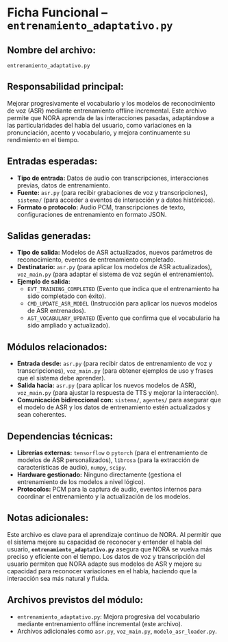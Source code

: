 # Ficha Funcional – `entrenamiento_adaptativo.py`

## Nombre del archivo:
`entrenamiento_adaptativo.py`

## Responsabilidad principal:
Mejorar progresivamente el vocabulario y los modelos de reconocimiento de voz (ASR) mediante entrenamiento offline incremental. Este archivo permite que NORA aprenda de las interacciones pasadas, adaptándose a las particularidades del habla del usuario, como variaciones en la pronunciación, acento y vocabulario, y mejora continuamente su rendimiento en el tiempo.

## Entradas esperadas:
- **Tipo de entrada:** Datos de audio con transcripciones, interacciones previas, datos de entrenamiento.
- **Fuente:** `asr.py` (para recibir grabaciones de voz y transcripciones), `sistema/` (para acceder a eventos de interacción y a datos históricos).
- **Formato o protocolo:** Audio PCM, transcripciones de texto, configuraciones de entrenamiento en formato JSON.

## Salidas generadas:
- **Tipo de salida:** Modelos de ASR actualizados, nuevos parámetros de reconocimiento, eventos de entrenamiento completado.
- **Destinatario:** `asr.py` (para aplicar los modelos de ASR actualizados), `voz_main.py` (para adaptar el sistema de voz según el entrenamiento).
- **Ejemplo de salida:**
  - `EVT_TRAINING_COMPLETED` (Evento que indica que el entrenamiento ha sido completado con éxito).
  - `CMD_UPDATE_ASR_MODEL` (Instrucción para aplicar los nuevos modelos de ASR entrenados).
  - `AGT_VOCABULARY_UPDATED` (Evento que confirma que el vocabulario ha sido ampliado y actualizado).

## Módulos relacionados:
- **Entrada desde:** `asr.py` (para recibir datos de entrenamiento de voz y transcripciones), `voz_main.py` (para obtener ejemplos de uso y frases que el sistema debe aprender).
- **Salida hacia:** `asr.py` (para aplicar los nuevos modelos de ASR), `voz_main.py` (para ajustar la respuesta de TTS y mejorar la interacción).
- **Comunicación bidireccional con:** `sistema/`, `agentes/` para asegurar que el modelo de ASR y los datos de entrenamiento estén actualizados y sean coherentes.

## Dependencias técnicas:
- **Librerías externas:** `tensorflow` o `pytorch` (para el entrenamiento de modelos de ASR personalizados), `librosa` (para la extracción de características de audio), `numpy`, `scipy`.
- **Hardware gestionado:** Ninguno directamente (gestiona el entrenamiento de los modelos a nivel lógico).
- **Protocolos:** PCM para la captura de audio, eventos internos para coordinar el entrenamiento y la actualización de los modelos.

## Notas adicionales:
Este archivo es clave para el aprendizaje continuo de NORA. Al permitir que el sistema mejore su capacidad de reconocer y entender el habla del usuario, **`entrenamiento_adaptativo.py`** asegura que NORA se vuelva más preciso y eficiente con el tiempo. Los datos de voz y transcripción del usuario permiten que NORA adapte sus modelos de ASR y mejore su capacidad para reconocer variaciones en el habla, haciendo que la interacción sea más natural y fluida.

## Archivos previstos del módulo:
- `entrenamiento_adaptativo.py`: Mejora progresiva del vocabulario mediante entrenamiento offline incremental (este archivo).
- Archivos adicionales como `asr.py`, `voz_main.py`, `modelo_asr_loader.py`.
